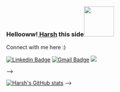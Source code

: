 ### Hellooww!<a href="https://github.com/harxhsingh"> Harsh</a> this side<img src="https://media.giphy.com/media/eNotYhz6gsoNBUzsUa/giphy.gif" width="80">
Connect with me here :)




[![Linkedin Badge](https://img.shields.io/badge/-HarshSingh-blue?style=flat-square&logo=Linkedin&logoColor=white&link=https://www.linkedin.com/in/harsh-singh-7a8318161/)](https://www.linkedin.com/in/harsh-singh-7a8318161/)
[![Gmail Badge](https://img.shields.io/badge/hs205393@gmail.com-c14438?style=flat-square&logo=Gmail&logoColor=white&link=mailto:hs205393@gmail.com)](mailto:hs205393@gmail.com)
![](https://komarev.com/ghpvc/?username=hs205393)

 
<!-- ![Github stats](https://github-readme-stats.vercel.app/api?username=harxhsingh) --> -->
<!-- [![Top Langs](https://github-readme-stats.vercel.app/api/top-langs/?username=harxhsingh)](https://github.com/harxhsingh/github-readme-stats) -->
[![Harsh's GitHub stats](https://github-readme-stats.vercel.app/api?username=harxhsingh)](https://github.com/harxhsingh/github-readme-stats)
 -->

<!-- 🦾 I'm a passionate full stack developer from DYP,Pune

🔭 I’m currently working on my Web Development Projects

🌱 I’m currently learning JS frameworks like ExpressJS, React JS and practising Algos

👯 I’m looking to collaborate on front-end and back-end projects -->
